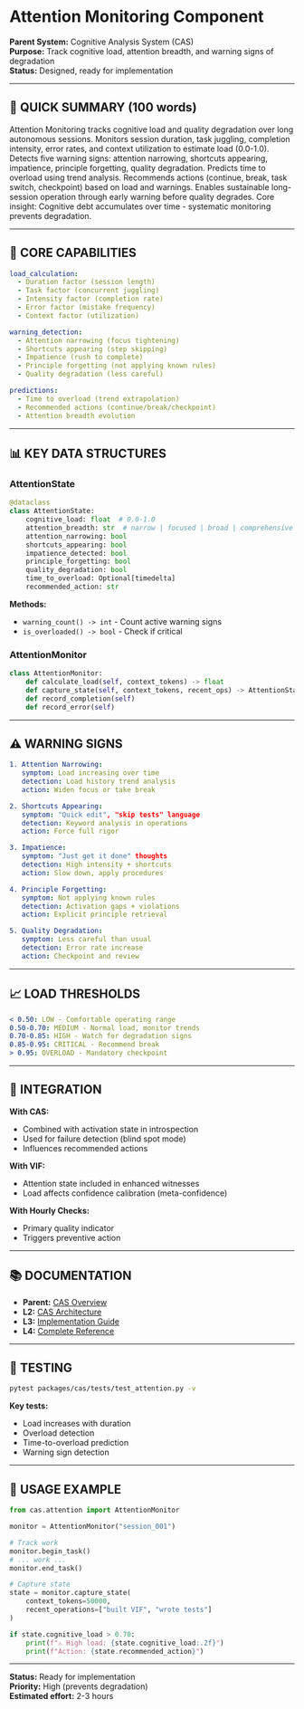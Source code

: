 # Attention Monitoring Component

**Parent System:** Cognitive Analysis System (CAS)  
**Purpose:** Track cognitive load, attention breadth, and warning signs of degradation  
**Status:** Designed, ready for implementation  

---

## 🎯 **QUICK SUMMARY (100 words)**

Attention Monitoring tracks cognitive load and quality degradation over long autonomous sessions. Monitors session duration, task juggling, completion intensity, error rates, and context utilization to estimate load (0.0-1.0). Detects five warning signs: attention narrowing, shortcuts appearing, impatience, principle forgetting, quality degradation. Predicts time to overload using trend analysis. Recommends actions (continue, break, task switch, checkpoint) based on load and warnings. Enables sustainable long-session operation through early warning before quality degrades. Core insight: Cognitive debt accumulates over time - systematic monitoring prevents degradation.

---

## 🔧 **CORE CAPABILITIES**

```yaml
load_calculation:
  - Duration factor (session length)
  - Task factor (concurrent juggling)
  - Intensity factor (completion rate)
  - Error factor (mistake frequency)
  - Context factor (utilization)

warning_detection:
  - Attention narrowing (focus tightening)
  - Shortcuts appearing (step skipping)
  - Impatience (rush to complete)
  - Principle forgetting (not applying known rules)
  - Quality degradation (less careful)

predictions:
  - Time to overload (trend extrapolation)
  - Recommended actions (continue/break/checkpoint)
  - Attention breadth evolution
```

---

## 📊 **KEY DATA STRUCTURES**

### **AttentionState**
```python
@dataclass
class AttentionState:
    cognitive_load: float  # 0.0-1.0
    attention_breadth: str  # narrow | focused | broad | comprehensive
    attention_narrowing: bool
    shortcuts_appearing: bool
    impatience_detected: bool
    principle_forgetting: bool
    quality_degradation: bool
    time_to_overload: Optional[timedelta]
    recommended_action: str
```

**Methods:**
- `warning_count() -> int` - Count active warning signs
- `is_overloaded() -> bool` - Check if critical

### **AttentionMonitor**
```python
class AttentionMonitor:
    def calculate_load(self, context_tokens) -> float
    def capture_state(self, context_tokens, recent_ops) -> AttentionState
    def record_completion(self)
    def record_error(self)
```

---

## ⚠️ **WARNING SIGNS**

```yaml
1. Attention Narrowing:
   symptom: Load increasing over time
   detection: Load history trend analysis
   action: Widen focus or take break

2. Shortcuts Appearing:
   symptom: "Quick edit", "skip tests" language
   detection: Keyword analysis in operations
   action: Force full rigor

3. Impatience:
   symptom: "Just get it done" thoughts
   detection: High intensity + shortcuts
   action: Slow down, apply procedures

4. Principle Forgetting:
   symptom: Not applying known rules
   detection: Activation gaps + violations
   action: Explicit principle retrieval

5. Quality Degradation:
   symptom: Less careful than usual
   detection: Error rate increase
   action: Checkpoint and review
```

---

## 📈 **LOAD THRESHOLDS**

```yaml
< 0.50: LOW - Comfortable operating range
0.50-0.70: MEDIUM - Normal load, monitor trends
0.70-0.85: HIGH - Watch for degradation signs
0.85-0.95: CRITICAL - Recommend break
> 0.95: OVERLOAD - Mandatory checkpoint
```

---

## 🔗 **INTEGRATION**

**With CAS:**
- Combined with activation state in introspection
- Used for failure detection (blind spot mode)
- Influences recommended actions

**With VIF:**
- Attention state included in enhanced witnesses
- Load affects confidence calibration (meta-confidence)

**With Hourly Checks:**
- Primary quality indicator
- Triggers preventive action

---

## 📚 **DOCUMENTATION**

- **Parent:** [CAS Overview](../../README.md)
- **L2:** [CAS Architecture](../../L2_architecture.md#attention-monitoring)
- **L3:** [Implementation Guide](../../L3_detailed.md#attention-monitoring)
- **L4:** [Complete Reference](../../L4_complete.md#attentionmonitor)

---

## 🧪 **TESTING**

```bash
pytest packages/cas/tests/test_attention.py -v
```

**Key tests:**
- Load increases with duration
- Overload detection
- Time-to-overload prediction
- Warning sign detection

---

## 🎯 **USAGE EXAMPLE**

```python
from cas.attention import AttentionMonitor

monitor = AttentionMonitor("session_001")

# Track work
monitor.begin_task()
# ... work ...
monitor.end_task()

# Capture state
state = monitor.capture_state(
    context_tokens=50000,
    recent_operations=["built VIF", "wrote tests"]
)

if state.cognitive_load > 0.70:
    print(f"⚠️ High load: {state.cognitive_load:.2f}")
    print(f"Action: {state.recommended_action}")
```

---

**Status:** Ready for implementation  
**Priority:** High (prevents degradation)  
**Estimated effort:** 2-3 hours


